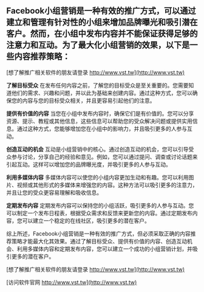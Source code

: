## **Facebook小组营销是一种有效的推广方式，可以通过建立和管理有针对性的小组来增加品牌曝光和吸引潜在客户。然而，在小组中发布内容并不能保证获得足够的注意力和互动。为了最大化小组营销的效果，以下是一些内容推荐策略：**

[想了解推广相关软件的朋友请登录 http://www.vst.tw](http://www.vst.tw)

**了解目标受众**
在发布任何内容之前，了解您的目标受众是至关重要的。您需要知道他们的需求、兴趣和问题，并以此为基础来创建内容。通过这种方式，您可以确保您的内容与您的目标受众相关，并且更容易引起他们的注意。

**提供有价值的内容**
当您在小组中发布内容时，确保它们是有价值的。您可以分享资源、提示、教程或其他信息，这些信息可以帮助您的受众解决问题或提供实用信息。通过这种方式，您能够增加您在小组中的影响力，并且吸引更多的人参与互动。

**创造互动的机会**
互动是小组营销中的核心。通过创造互动的机会，您可以引导受众参与讨论，分享自己的经验和意见。例如，您可以通过提问、调查或讨论话题来引起互动。这样可以增加您的品牌曝光度，并吸引更多的人参与互动。

**利用多媒体内容**
多媒体内容可以使您的小组内容更加生动和有趣。您可以利用图片、视频或其他形式的多媒体来增强您的内容。这种方法可以吸引更多的注意力，并且让您的受众更容易理解和吸收信息。

**定期发布内容**
定期发布内容可以保持您的小组活跃，吸引更多的人参与互动。您可以制定一个发布日程表，根据受众需求和反馈来更新您的内容。通过定期发布内容，您可以建立一个稳定的在线社区，吸引更多的潜在客户。

综上所述，Facebook小组营销是一种有效的推广方式，但必须采取正确的内容推荐策略才能最大化其效果。通过了解目标受众、提供有价值的内容、创造互动机会、利用多媒体内容和定期发布内容，您可以建立一个成功的小组营销计划，并吸引更多的潜在客户。

[想了解推广相关软件的朋友请登录 http://www.vst.tw](http://www.vst.tw)


[访问软件官网 http://www.vst.tw](http://www.vst.tw)
